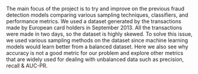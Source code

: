 The main focus of the project is to try and improve on the previous fraud detection models comparing various sampling techniques, classifiers, and performance metrics. We used a dataset generated by the transactions made by European card holders in September 2013. All the transactions were made in two days, so the dataset is highly skewed. To solve this issue, we used various sampling methods on the dataset since machine learning models would learn better from a balanced dataset. Here we also see why accuracy is not a good metric for our problem and explore other metrics that are widely used for dealing with unbalanced data such as precision, recall & AUC-PR.
